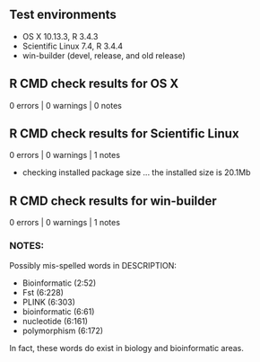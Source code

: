 ## Test environments
* OS X 10.13.3, R 3.4.3
* Scientific Linux 7.4, R 3.4.4
* win-builder (devel, release, and old release)

## R CMD check results for OS X 

0 errors | 0 warnings | 0 notes

## R CMD check results for Scientific Linux

0 errors | 0 warnings | 1 notes

* checking installed package size ... the installed size is 20.1Mb

## R CMD check results for win-builder

0 errors | 0 warnings | 1 notes

### NOTES:
Possibly mis-spelled words in DESCRIPTION:

*  Bioinformatic (2:52)
*  Fst (6:228)
*  PLINK (6:303)
*  bioinformatic (6:61)
*  nucleotide (6:161)
*  polymorphism (6:172)
  
In fact, these words do exist in biology and bioinformatic areas.
